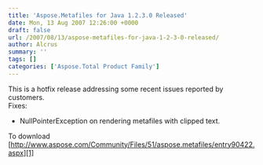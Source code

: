 ```yaml
---
title: 'Aspose.Metafiles for Java 1.2.3.0 Released'
date: Mon, 13 Aug 2007 12:26:00 +0000
draft: false
url: /2007/08/13/aspose-metafiles-for-java-1-2-3-0-released/
author: Alcrus
summary: ''
tags: []
categories: ['Aspose.Total Product Family']
---
```


This is a hotfix release addressing some recent issues reported by customers.  
Fixes:  

*   NullPointerException on rendering metafiles with clipped text.

To download [http://www.aspose.com/Community/Files/51/aspose.metafiles/entry90422.aspx][1]




[1]: /Community/Files/51/aspose.metafiles/entry90422.aspx




